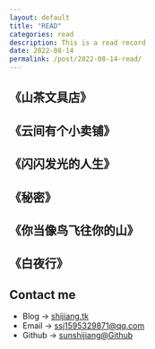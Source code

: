```yaml
---
layout: default
title: "READ"
categories: read
description: This is a read record
date: 2022-08-14 
permalink: /post/2022-08-14-read/
---
```


## 《山茶文具店》

## 《云间有个小卖铺》

## 《闪闪发光的人生》

## 《秘密》

## 《你当像鸟飞往你的山》

## 《白夜行》



## Contact me
- Blog -> [shijiang.tk](https://shijiang.tk)
- Email -> <ssj1595329871@qq.com>
- Github -> [sunshijiang@Github](https://github.com/sunshijiang)

